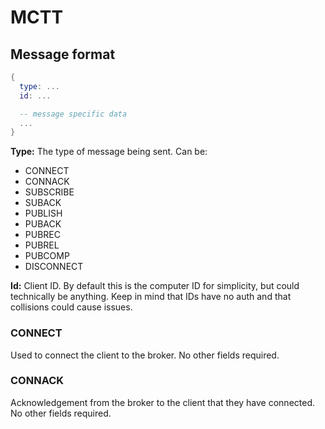 # MCTT

## Message format
```lua
{
  type: ...
  id: ...

  -- message specific data
  ...
}
```

**Type:** The type of message being sent. Can be:
- CONNECT
- CONNACK
- SUBSCRIBE
- SUBACK
- PUBLISH
- PUBACK
- PUBREC
- PUBREL
- PUBCOMP
- DISCONNECT

**Id:** Client ID. By default this is the computer ID for simplicity, but could technically be anything. Keep in mind that IDs have no auth and that collisions could cause issues.

### CONNECT
Used to connect the client to the broker. No other fields required.

### CONNACK
Acknowledgement from the broker to the client that they have connected. No other fields required.
